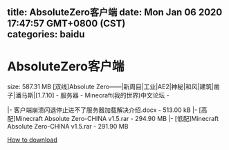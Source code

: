 
title: AbsoluteZero客户端
date: Mon Jan 06 2020 17:47:57 GMT+0800 (CST)    
categories: baidu
---

# AbsoluteZero客户端
size: 587.31 MB
 [双线]Absolute Zero——|新周目|工业|AE2|神秘|和风|建筑|凿子|潘马斯|[1.7.10] - 服务器 - Minecraft(我的世界)中文论坛 -
 
|- 客户端崩溃闪退停止进不了服务器加载解决介绍.docx - 513.00 kB
|- [高配]Minecraft Absolute Zero-CHINA v1.5.rar - 294.90 MB
|- [低配]Minecraft Absolute Zero-CHINA v1.5.rar - 291.90 MB

[How to download](https://bpcam.bemobtrk.com/go/2ceec3aa-1ca2-46d6-b9ff-aaa5c184517c?jno=3349)